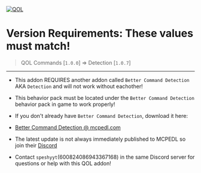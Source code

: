[![QOL](https://i.postimg.cc/T2b5d8L0/really-now.png)](https://postimg.cc/py2LC6B5)

# Version Requirements: These values must match!
> QOL Commands [`1.0.0`]  =>  Detection [`1.0.7`]

---
- This addon REQUIRES another addon called `Better Command Detection` AKA `Detection` and will not work without eachother!

- This behavior pack must be located under the `Better Command Detection` behavior pack in game to work properly! 

- If you don't already have `Better Command Detection`, download it here:
 - [Better Command Detection @ mcpedl.com](https://mcpedl.com/betther-command-detection/)

- The latest update is not always immediately published to MCPEDL so join their [Discord](https://discord.com/invite/cPvgNdvEuh)

- Contact `speshyyt`(600824086943367168) in the same Discord server for questions or help with this QOL addon!


